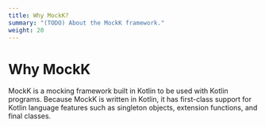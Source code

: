 ```yaml
---
title: Why MockK?
summary: "(TODO) About the MockK framework."
weight: 20
---
```


# Why MockK

MockK is a mocking framework built in Kotlin to be used with Kotlin programs. Because MockK is written in Kotlin, it has first-class support for Kotlin language features such as singleton objects, extension functions, and final classes.
